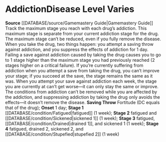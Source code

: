 ﻿---
id: '15'
level: null
name: Addiction
onset: 1 day
rarity: Common
rus_type_level: null
saving_throw: Fortitude (DC equals that of the drug)
school: null
source: '[[DATABASE/source/Gamemastery Guide|Gamemastery Guide]]'
stage: 'Stage 1: fatigued (1 week)Stage 2: fatigued and sickened 1 (1 week)Stage 3:
  fatigued, drained 1, and sickened 1 (1 week)Stage 4: fatigued, drained 2, sickened
  2, and stupefied2 (1 week)'
trait: null
type: Disease

---
# Addiction<span class="item-type">Disease Level Varies</span>

**Source** [[DATABASE/source/Gamemastery Guide|Gamemastery Guide]]
Track the maximum stage you reach with each drug’s addiction. This maximum stage is separate from your current addiction stage for the drug. The maximum stage can’t be reduced, even if you fully remove the disease. When you take the drug, two things happen: you attempt a saving throw against addiction, and you suppress the effects of addiction for 1 day. Failing a save against addiction caused by taking the drug causes you to go to 1 stage higher than the maximum stage you had previously reached (2 stages higher on a critical failure). If you’re currently suffering from addiction when you attempt a save from taking the drug, you can’t improve your stage; if you succeed at the save, the stage remains the same as it was.
 When you attempt your save against addiction each week, the stage you are currently at can’t get worse—it can only stay the same or improve. The conditions from addiction can’t be removed while you are affected by the addiction, and suppressing addiction by taking the drug only avoids the effects—it doesn’t remove the disease.
**Saving Throw** Fortitude (DC equals that of the drug); **Onset** 1 day; **Stage 1** [[DATABASE/condition/Fatigued|fatigued]] (1 week); **Stage 2** fatigued and [[DATABASE/condition/Sickened|sickened 1]] (1 week); **Stage 3** fatigued, [[DATABASE/condition/Drained|drained 1]], and sickened 1 (1 week); **Stage 4** fatigued, drained 2, sickened 2, and [[DATABASE/condition/Stupefied|stupefied 2]] (1 week)